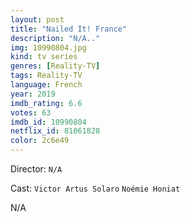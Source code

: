 ```yaml
---
layout: post
title: "Nailed It! France"
description: "N/A.."
img: 10990804.jpg
kind: tv series
genres: [Reality-TV]
tags: Reality-TV 
language: French
year: 2019
imdb_rating: 6.6
votes: 63
imdb_id: 10990804
netflix_id: 81061828
color: 2c6e49
---
```

Director: `N/A`  

Cast: `Victor Artus Solaro` `Noémie Honiat` 

N/A